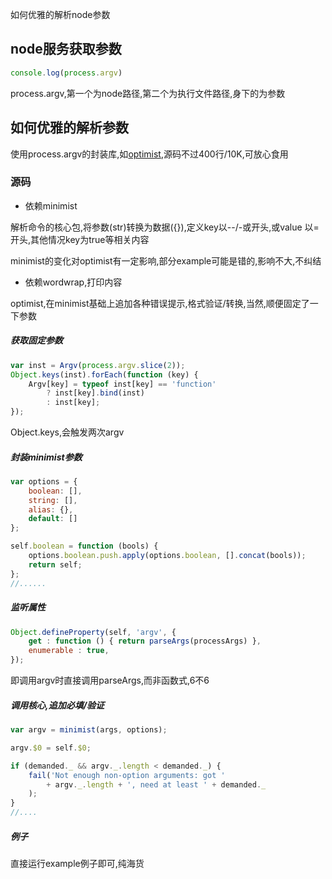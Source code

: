 如何优雅的解析node参数

## node服务获取参数

```js
console.log(process.argv)
```

process.argv,第一个为node路径,第二个为执行文件路径,身下的为参数

## 如何优雅的解析参数

使用process.argv的封装库,如[optimist](https://github.com/substack/node-optimist),源码不过400行/10K,可放心食用

### 源码

* 依赖minimist

解析命令的核心包,将参数\(str\)转换为数据\({}\),定义key以--/-或开头,或value 以=开头,其他情况key为true等相关内容

minimist的变化对optimist有一定影响,部分example可能是错的,影响不大,不纠结

* 依赖wordwrap,打印内容

optimist,在minimist基础上追加各种错误提示,格式验证/转换,当然,顺便固定了一下参数

##### 获取固定参数

```js
var inst = Argv(process.argv.slice(2));
Object.keys(inst).forEach(function (key) {
    Argv[key] = typeof inst[key] == 'function'
        ? inst[key].bind(inst)
        : inst[key];
});
```

Object.keys,会触发两次argv

##### 封装minimist参数

```js
var options = {
    boolean: [],
    string: [],
    alias: {},
    default: []
};

self.boolean = function (bools) {
    options.boolean.push.apply(options.boolean, [].concat(bools));
    return self;
};
//......
```

##### 监听属性

```js
Object.defineProperty(self, 'argv', {
    get : function () { return parseArgs(processArgs) },
    enumerable : true,
});
```

即调用argv时直接调用parseArgs,而非函数式,6不6

##### 调用核心,追加必填/验证

```js
var argv = minimist(args, options);

argv.$0 = self.$0;

if (demanded._ && argv._.length < demanded._) {
    fail('Not enough non-option arguments: got '
        + argv._.length + ', need at least ' + demanded._
    );
}
//....
```

##### 例子

直接运行example例子即可,纯海货

